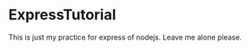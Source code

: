 ExpressTutorial
===============

This is just my practice for express of nodejs. Leave me alone please.